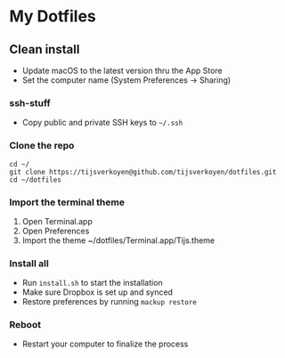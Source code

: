 # My Dotfiles

## Clean install

* Update macOS to the latest version thru the App Store
* Set the computer name (System Preferences -> Sharing)

### ssh-stuff

* Copy public and private SSH keys to `~/.ssh`

### Clone the repo

    cd ~/ 
    git clone https://tijsverkoyen@github.com/tijsverkoyen/dotfiles.git
    cd ~/dotfiles


### Import the terminal theme

1. Open Terminal.app
2. Open Preferences
3. Import the theme ~/dotfiles/Terminal.app/Tijs.theme

### Install all

* Run `install.sh` to start the installation
* Make sure Dropbox is set up and synced
* Restore preferences by running `mackup restore`

### Reboot

* Restart your computer to finalize the process

